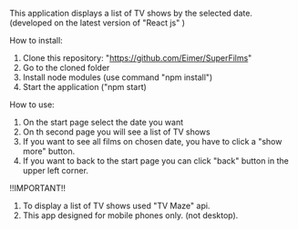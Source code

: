 This application displays a list of TV shows by the selected date.
(developed on the latest version of "React js" )

How to install:

1. Clone this repository: "https://github.com/Eimer/SuperFilms"
2. Go to the cloned folder
3. Install node modules (use command "npm install")
4. Start the application ("npm start)

How to use:

1. On the start page select the date you want
2. On th second page you will see a list of TV shows
3. If you want to see all films on chosen date, you have to click a "show more" button.
4. If you want to back to the start page you can click "back" button in the upper left corner.

!!IMPORTANT!!

1. To display a list of TV shows used "TV Maze" api.
2. This app designed for mobile phones only. (not desktop).